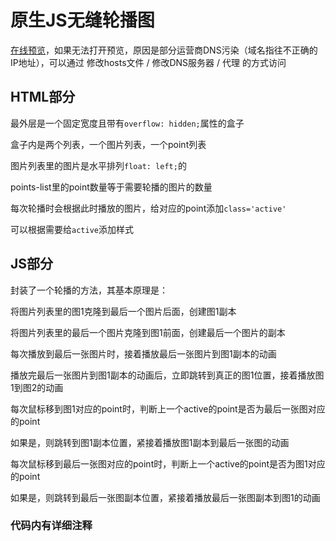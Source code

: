 # 原生JS无缝轮播图

[在线预览](https://sanmer0312.github.io/JS-Swiper/index.html)，如果无法打开预览，原因是部分运营商DNS污染（域名指往不正确的IP地址），可以通过 修改hosts文件 / 修改DNS服务器 / 代理 的方式访问

## HTML部分

最外层是一个固定宽度且带有`overflow: hidden;`属性的盒子

盒子内是两个列表，一个图片列表，一个point列表

图片列表里的图片是水平排列`float: left;`的

points-list里的point数量等于需要轮播的图片的数量

每次轮播时会根据此时播放的图片，给对应的point添加`class='active'`

可以根据需要给`active`添加样式


## JS部分

封装了一个轮播的方法，其基本原理是：

将图片列表里的图1克隆到最后一个图片后面，创建图1副本

将图片列表里的最后一个图片克隆到图1前面，创建最后一个图片的副本

每次播放到最后一张图片时，接着播放最后一张图片到图1副本的动画

播放完最后一张图片到图1副本的动画后，立即跳转到真正的图1位置，接着播放图1到图2的动画

每次鼠标移到图1对应的point时，判断上一个active的point是否为最后一张图对应的point

如果是，则跳转到图1副本位置，紧接着播放图1副本到最后一张图的动画

每次鼠标移到最后一张图对应的point时，判断上一个active的point是否为图1对应的point

如果是，则跳转到最后一张图副本位置，紧接着播放最后一张图副本到图1的动画

### 代码内有详细注释  
